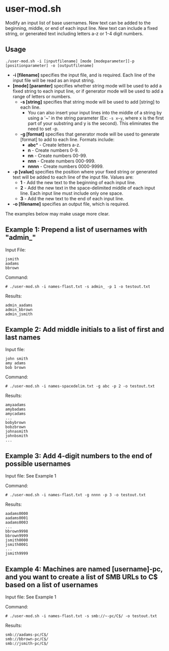 # user-mod.sh
Modify an input list of base usernames. New text can be added to the beginning, middle, or end of each input line. New text can include a fixed string, or generated text including letters a-z or 1-4 digit numbers. 

## Usage
```
./user-mod.sh -i [inputfilename] [mode [modeparameter]]-p [positionparameter] -o [outputfilename]
```

* **-i [filename]** specifies the input file, and is required. Each line of the input file will be read as an input string.
* **[mode] [paramter]** specifies whether string mode will be used to add a fixed string to each input line, or if generator mode will be used to add a range of letters or numbers.
  - **-s [string]** specifies that string mode will be used to add [string] to each line.
    - You can also insert your input lines into the middle of a string by using a '~' in the string parameter (Ex: `-s x~y`, where x is the first part of your substring and y is the second). This eliminates the need to set -p.
  - **-g [format]** specifies that generator mode will be used to generate [format] to add to each line. Formats include:
    - **abc*** - Create letters a-z.
    - **n** - Create numbers 0-9.
    - **nn** - Create numbers 00-99.
    - **nnn** - Create numbers 000-999.
    - **nnnn** - Create numbers 0000-9999.
* **-p [value]** specifies the position where your fixed string or generated text will be added to each line of the input file. Values are:
  - **1** - Add the new text to the beginning of each input line.
  - **2** - Add the new text in the space-delimited middle of each input line. Each input line must include only one space.
  - **3** - Add the new text to the end of each input line.
* **-o [filename]** specifies an output file, which is required.

The examples below may make usage more clear.

## Example 1: Prepend a list of usernames with "admin_"
Input File:
```
jsmith
aadams
bbrown
```
Command:
```
# ./user-mod.sh -i names-flast.txt -s admin_ -p 1 -o testout.txt
```
Results:
```
admin_aadams
admin_bbrown
admin_jsmith
```
## Example 2: Add middle initials to a list of first and last names
Input file:
```
john smith
amy adams
bob brown
```
Command:
```
# ./user-mod.sh -i names-spacedelim.txt -g abc -p 2 -o testout.txt
```
Results:
```
amyaadams
amybadams
amycadams
...
bobybrown
bobzbrown
johnasmith
johnbsmith
...
```
## Example 3: Add 4-digit numbers to the end of possible usernames
Input file: See Example 1

Command:
```
# ./user-mod.sh -i names-flast.txt -g nnnn -p 3 -o testout.txt
```
Results:
```
aadams0000
aadams0001
aadams0003
...
bbrown9998
bbrown9999
jsmith0000
jsmith0001
...
jsmith9999
```
## Example 4: Machines are named [username]-pc, and you want to create a list of SMB URLs to C$ based on a list of usernames
Input file: See Example 1

Command:
```
# ./user-mod.sh -i names-flast.txt -s smb://~-pc/C$/ -o testout.txt
```
Results:
```
smb://aadams-pc/C$/
smb://bbrown-pc/C$/
smb://jsmith-pc/C$/
```
